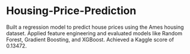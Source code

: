 # Housing-Price-Prediction
Built a regression model to predict house prices using the Ames housing dataset. Applied feature engineering and evaluated models like Random Forest, Gradient Boosting, and XGBoost. Achieved a Kaggle score of 0.13472.
